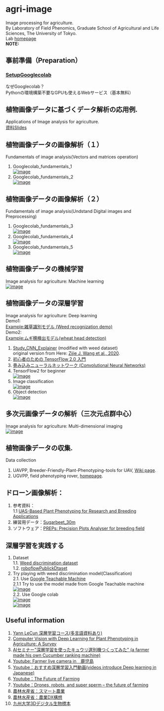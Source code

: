 # agri-image
Image processing for agriculture.  
By Laboratory of Field Phenomics, Graduate School of Agricultural and Life Sciences, The University of Tokyo.  
Lab [homepage](https://lab.fieldphenomics.com/)  
**NOTE:**  


## 事前準備（Preparation）
### [SetupGooglecolab](https://drive.google.com/file/d/1gkNQDE2NYd5b9xj5fNDu5e9pCtc4lIaN/view?usp=sharing)  
なぜGooglecolab？  
Pythonの環境構築不要なGPUも使えるWebサービス（基本無料）
  
## 植物画像データに基づくデータ解析の応用例.  
Applications of Image analysis for agriculture.  
[資料Slides]()

## 植物画像データの画像解析（１）  
Fundamentals of image analysis(Vectors and matrices operation)  
1. Googlecolab_fundamentals_1  
[![image](https://colab.research.google.com/assets/colab-badge.svg)](https://colab.research.google.com/github/oceam/agri-image/blob/main/codes/Googlecolab_fundamentals_1_jp.ipynb) <br>
2. Googlecolab_fundamentals_2  
[![image](https://colab.research.google.com/assets/colab-badge.svg)](https://colab.research.google.com/github/oceam/agri-image/blob/main/codes/Googlecolab_fundamentals_2_jp.ipynb) <br>

## 植物画像データの画像解析（２）  
Fundamentals of image analysis(Undstand Digital images and Preprocessing)
1. Googlecolab_fundamentals_3  
[![image](https://colab.research.google.com/assets/colab-badge.svg)](https://colab.research.google.com/github/oceam/agri-image/blob/main/codes/Googlecolab_fundamentals_3_jp.ipynb) <br>
2. Googlecolab_fundamentals_4  
[![image](https://colab.research.google.com/assets/colab-badge.svg)](https://colab.research.google.com/github/oceam/agri-image/blob/main/codes/Googlecolab_fundamentals_4_jp.ipynb) <br>  
3. Googlecolab_fundamentals_5  
[![image](https://colab.research.google.com/assets/colab-badge.svg)](https://colab.research.google.com/github/oceam/agri-image/blob/main/codes/Googlecolab_fundamentals_5.ipynb) <br>  

## 植物画像データの機械学習  
Image analysis for agriculture: Machine learning  
[![image](https://colab.research.google.com/assets/colab-badge.svg)](https://colab.research.google.com/github/oceam/agri-image/blob/main/codes/Calculate_cc.ipynb) <br> 

## 植物画像データの深層学習  
Image analysis for agriculture: Deep learning  
Demo1:  
[Example:雑草識別モデル (Weed recognization demo)](https://teachablemachine.withgoogle.com/models/1u_hCfzqq/)  
Demo2:  
[Example:ムギ穂検出モデル(wheat head detection)](https://demo.roboflow.com/gwhd2021/2?publishable_key=rf_weZnIlXkTFd6iBv8A6VW4nGUH673)  

1. [Study_CNN_Explainer](https://utokyo-fieldphenomics-lab.github.io/Study_CNN_Explainer/) (modified with weed dataset)  
original version from Here: [Zijie J. Wang et al., 2020](https://github.com/poloclub/cnn-explainer).  
1. [初心者のための TensorFlow 2.0 入門](https://www.tensorflow.org/tutorials/quickstart/beginner)  
2. [畳み込みニューラルネットワーク (Convolutional Neural Networks)](https://www.tensorflow.org/tutorials/images/cnn)
3. TensorFlow2 for beginner  
[![image](https://colab.research.google.com/assets/colab-badge.svg)](https://colab.research.google.com/github/oceam/agri-image/blob/main/codes/TensorFlow2beginner.ipynb) <br>  
1. Image classification  
[![image](https://colab.research.google.com/assets/colab-badge.svg)](https://colab.research.google.com/github/oceam/agri-image/blob/main/codes/weed_classification_01.ipynb) <br>  
1. Object detection  
[![image](https://colab.research.google.com/assets/colab-badge.svg)](https://colab.research.google.com/github/oceam/agri-image/blob/main/codes/YOLOv5withGlovalWheat.ipynb) <br>
<!---
1. Semantic segmentation  
[![image](https://colab.research.google.com/assets/colab-badge.svg)](https://colab.research.google.com/github/oceam/agri-image/blob/main/codes/semantic_segmentation.ipynb) <br> 
--->

  

## 多次元画像データの解析（三次元点群中心）  
Image analysis for agriculture: Multi-dimensional imaging  
[![image](https://colab.research.google.com/assets/colab-badge.svg)](https://colab.research.google.com/github/oceam/agri-image/blob/main/codes/PointCloudProcess.ipynb) <br>

## 植物画像データの収集.  
Data collection  
1. UAVPP, Breeder-Friendly-Plant-Phenotyping-tools for UAV, [Wiki page](https://github.com/oceam/UAVPP/wiki/).　　
2. UGVPP, field phenotyping rover, [homepage](https://github.com/UTokyo-FieldPhenomics-Lab/UGVPP).
   
## ドローン画像解析：　　
1. 参考資料：  
1.1 [UAS-Based Plant Phenotyping for Research and Breeding Applications](https://spj.science.org/doi/10.34133/2021/9840192)
2. 練習用データ：[Sugarbeet_30m](https://www.dropbox.com/sh/5epqozi01fuv2gj/AABGO9ojPdxrQa74sNUeSxJAa?dl=0)
3. ソフトウェア：[PREPs: Precision Plots Analyser for breeding field](http://cse.naro.affrc.go.jp/aitoh/PREPs/)


## 深層学習を実践する 
1. Dataset  
1.1. [Weed discrimination dataset](https://drive.google.com/drive/folders/1kAKfIyv2DGHnGB0NPSJAJJcDCA8U2dGe?usp=sharing)  
1.2. [roboflowPublickDtaset](https://public.roboflow.com/)
2. Try playing with weed discrimination model(Classification)  
2.1. Use [Google Teachable Machine](https://teachablemachine.withgoogle.com/)   
2.1.1 Try to use the model made from Google Teachable machine  
[![image](https://colab.research.google.com/assets/colab-badge.svg)](https://colab.research.google.com/github/oceam/agri-image/blob/main/codes/test_teachable_machine_model_20230830.ipynb) <br>
2.2. Use Google colab  
[![image](https://colab.research.google.com/assets/colab-badge.svg)](https://colab.research.google.com/github/oceam/agri-image/blob/main/codes/weed_classification_02.ipynb) <br>
[![image](https://colab.research.google.com/assets/colab-badge.svg)](https://colab.research.google.com/github/oceam/agri-image/blob/main/codes/weed_classification_04.ipynb) <br>

## Useful information  
1. [Yann LeCun 深層学習コース(多言語資料あり)](https://atcold.github.io/pytorch-Deep-Learning/ja/)
1. [Computer Vision with Deep Learning for Plant Phenotyping in Agriculture: A Survey](https://arxiv.org/pdf/2006.11391.pdf)  
1. [AIセミナー"深層学習を使ったキュウリ選別機つくってみた" (a farmer made his own Cucumber ranking machine)](https://youtu.be/3E3jYjZ9h78)
1. [Youtube: Farmer live camera in　鹿児島](https://www.youtube.com/channel/UCpslgQ4Maq47zDUoHiFWwMQ)
1. [Youtube：おすすめ深層学習入門動画(videos introduce Deep learning in Japanese)](https://www.youtube.com/c/NeuralNetworkConsole)
1. [Youtube：The Future of Farming](https://youtu.be/Qmla9NLFBvU)
1. [Youtube：Drones, robots, and super sperm – the future of farming](https://youtu.be/qwNVNE83Udo)  
1. [農林水産省：スマート農業](https://www.maff.go.jp/j/kanbo/smart/)
1. [農林水産省：農業DX構想](https://www.maff.go.jp/j/press/kanbo/joho/210325.html)
1. [九州大学3Dデジタル生物標本](https://www.kyushu-u.ac.jp/ja/researches/view/802/)


